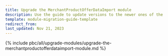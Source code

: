 ```yaml
---
title: Upgrade the MerchantProductOfferDataImport module
description: Use the guide to update versions to the newer ones of the MerchantProductOfferDataImport module.
template: module-migration-guide-template
redirect_from:
last_updated: Nov 21, 2023
---
```


{% include pbc/all/upgrade-modules/upgrade-the-merchantproductofferdataimport-module.md %} <!-- To edit, see /_includes/pbc/all/upgrade-modules/upgrade-the-merchantproductofferdataimport-module.md -->
